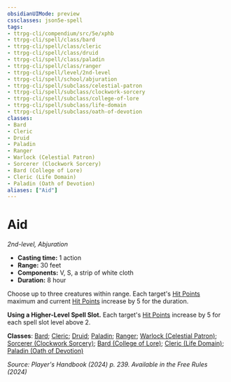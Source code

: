 ```yaml
---
obsidianUIMode: preview
cssclasses: json5e-spell
tags:
- ttrpg-cli/compendium/src/5e/xphb
- ttrpg-cli/spell/class/bard
- ttrpg-cli/spell/class/cleric
- ttrpg-cli/spell/class/druid
- ttrpg-cli/spell/class/paladin
- ttrpg-cli/spell/class/ranger
- ttrpg-cli/spell/level/2nd-level
- ttrpg-cli/spell/school/abjuration
- ttrpg-cli/spell/subclass/celestial-patron
- ttrpg-cli/spell/subclass/clockwork-sorcery
- ttrpg-cli/spell/subclass/college-of-lore
- ttrpg-cli/spell/subclass/life-domain
- ttrpg-cli/spell/subclass/oath-of-devotion
classes:
- Bard
- Cleric
- Druid
- Paladin
- Ranger
- Warlock (Celestial Patron)
- Sorcerer (Clockwork Sorcery)
- Bard (College of Lore)
- Cleric (Life Domain)
- Paladin (Oath of Devotion)
aliases: ["Aid"]
---
```

# Aid
*2nd-level, Abjuration*  


- **Casting time:** 1 action
- **Range:** 30 feet
- **Components:** V, S, a strip of white cloth
- **Duration:** 8 hour

Choose up to three creatures within range. Each target's [Hit Points](3-Mechanics/CLI/rules/variant-rules/hit-points-xphb.md) maximum and current [Hit Points](3-Mechanics/CLI/rules/variant-rules/hit-points-xphb.md) increase by 5 for the duration.

**Using a Higher-Level Spell Slot.** Each target's [Hit Points](3-Mechanics/CLI/rules/variant-rules/hit-points-xphb.md) increase by 5 for each spell slot level above 2.

**Classes**: [Bard](list-spells-classes-bard); [Cleric](list-spells-classes-cleric); [Druid](list-spells-classes-druid); [Paladin](list-spells-classes-paladin); [Ranger](list-spells-classes-ranger); [Warlock (Celestial Patron)](list-spells-classes-warlock-xphb-celestial-patron-xphb); [Sorcerer (Clockwork Sorcery)](list-spells-classes-sorcerer-xphb-clockwork-sorcery-xphb); [Bard (College of Lore)](list-spells-classes-bard-xphb-college-of-lore-xphb); [Cleric (Life Domain)](list-spells-classes-cleric-xphb-life-domain-xphb); [Paladin (Oath of Devotion)](list-spells-classes-paladin-xphb-oath-of-devotion-xphb)

*Source: Player's Handbook (2024) p. 239. Available in the Free Rules (2024)*